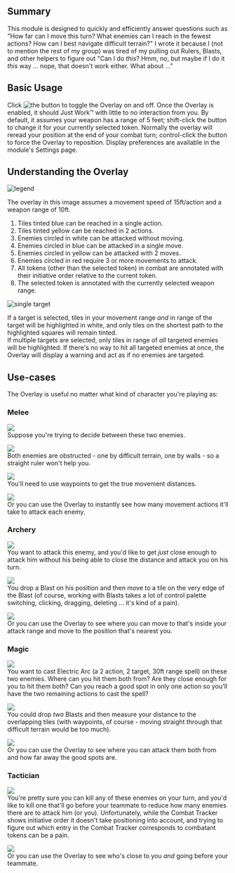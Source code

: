 ## Summary

This module is designed to quickly and efficiently answer questions such as "How far can I move this turn? What enemies can I reach in the fewest actions? How can I best navigate difficult terrain?" I wrote it because I (not to mention the rest of my group) was tired of my pulling out Rulers, Blasts, and other helpers to figure out "Can I do _this_? Hmm, no, but maybe if I do it _this_ way ... nope, that doesn't work either. What about ..."

## Basic Usage

Click ![the button](https://media.githubusercontent.com/media/Nazrax/fvtt-combat-range-overlay/media/images/button.png) to toggle the Overlay on and off. Once the Overlay is enabled, it should Just Work™ with little to no interaction from you. By default, it assumes your weapon has a range of 5 feet; shift-click the button to change it for your currently selected token. Normally the overlay will reread your position at the end of your combat turn; control-click the button to force the Overlay to reposition. Display preferences are available in the module's Settings page.

## Understanding the Overlay

![legend](https://media.githubusercontent.com/media/Nazrax/fvtt-combat-range-overlay/media/images/legend.png)

The overlay in this image assumes a movement speed of 15ft/action and a weapon range of 10ft.

1. Tiles tinted blue can be reached in a single action.  
2. Tiles tinted yellow can be reached in 2 actions.  
3. Enemies circled in white can be attacked without moving.  
4. Enemies circled in blue can be attacked in a single move.  
5. Enemies circled in yellow can be attacked with 2 moves.  
6. Enemies circled in red require 3 or more movements to attack.  
7. All tokens (other than the selected token) in combat are annotated with their initiative order relative to the current token.  
8. The selected token is annotated with the currently selected weapon range.  

![single target](https://media.githubusercontent.com/media/Nazrax/fvtt-combat-range-overlay/media/images/one-target.png)

If a target is selected, tiles in your movement range _and_ in range of the target will be highlighted in white, and only tiles on the shortest path to the highlighted squares will remain tinted.  
If multiple targets are selected, only tiles in range of _all_ targeted enemies will be highlighted. If there's no way to hit all targeted enemies at once, the Overlay will display a warning and act as if no enemies are targeted.

## Use-cases

The Overlay is useful no matter what kind of character you're playing as:

### Melee

![](https://media.githubusercontent.com/media/Nazrax/fvtt-combat-range-overlay/media/images/obstructed-melee-initial.png)  
Suppose you're trying to decide between these two enemies.

![](https://media.githubusercontent.com/media/Nazrax/fvtt-combat-range-overlay/media/images/obstructed-melee-rulers.png)  
Both enemies are obstructed - one by difficult terrain, one by walls - so a straight ruler won't help you.

![](https://media.githubusercontent.com/media/Nazrax/fvtt-combat-range-overlay/media/images/obstructed-melee-rulers-with-waypoints.png)  
You'll need to use waypoints to get the true movement distances.

![](https://media.githubusercontent.com/media/Nazrax/fvtt-combat-range-overlay/media/images/obstructed-melee-overlay.png)  
Or you can use the Overlay to instantly see how many movement actions it'll take to attack each enemy.

### Archery

![](https://media.githubusercontent.com/media/Nazrax/fvtt-combat-range-overlay/media/images/archer-initial.png)  
You want to attack this enemy, and you'd like to get _just_ close enough to attack him without his being able to close the distance and attack you on his turn.

![](https://media.githubusercontent.com/media/Nazrax/fvtt-combat-range-overlay/media/images/archer-blast.png)  
You drop a Blast on his position and then move to a tile on the very edge of the Blast (of course, working with Blasts takes a lot of control palette switching, clicking, dragging, deleting ... it's kind of a pain).

![](https://media.githubusercontent.com/media/Nazrax/fvtt-combat-range-overlay/media/images/archer-overlay.png)  
Or you can use the Overlay to see where you can move to that's inside your attack range and move to the position that's nearest you.

### Magic

![](https://media.githubusercontent.com/media/Nazrax/fvtt-combat-range-overlay/media/images/electric-arc-initial.png)  
You want to cast Electric Arc (a 2 action, 2 target, 30ft range spell) on these two enemies. Where can you hit them both from? Are they close enough for you to hit them both? Can you reach a good spot in only one action so you'll have the two remaining actions to cast the spell?

![](https://media.githubusercontent.com/media/Nazrax/fvtt-combat-range-overlay/media/images/electric-arc-blasts.png)  
You could drop _two_ Blasts and then measure your distance to the overlapping tiles (with waypoints, of course - moving straight through that difficult terrain would be too much).

![](https://media.githubusercontent.com/media/Nazrax/fvtt-combat-range-overlay/media/images/electric-arc-overlay.png)  
Or you can use the Overlay to see where you can attack them both from and how far away the good spots are.

### Tactician

![](https://media.githubusercontent.com/media/Nazrax/fvtt-combat-range-overlay/media/images/tactician-initial.png)  
You're pretty sure you can kill any of these enemies on your turn, and you'd like to kill one that'll go before your teammate to reduce how many enemies there are to attack him (or you). Unfortunately, while the Combat Tracker shows initiative order it doesn't take positioning into account, and trying to figure out which entry in the Combat Tracker corresponds to combatant tokens can be a pain.

![](https://media.githubusercontent.com/media/Nazrax/fvtt-combat-range-overlay/media/images/tactician-overlay.png)  
Or you can use the Overlay to see who's close to you _and_ going before your teammate.
